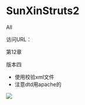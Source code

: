 # SunXinStruts2
All 

访问URL：

第12章

版本四

- 使用校验xml文件
- 注意dtd用apache的

![](https://github.com/CoderDream/SunXinStruts2/blob/master/ch12/ch1205/doc/snap/120401.png)